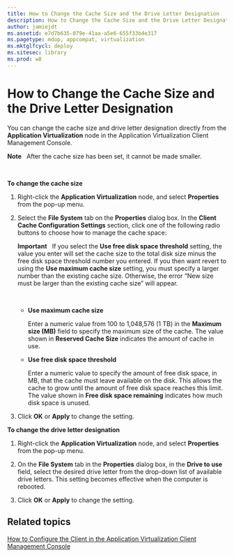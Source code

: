 ```yaml
---
title: How to Change the Cache Size and the Drive Letter Designation
description: How to Change the Cache Size and the Drive Letter Designation
author: jamiejdt
ms.assetid: e7d7b635-079e-41aa-a5e6-655f33b4e317
ms.pagetype: mdop, appcompat, virtualization
ms.mktglfcycl: deploy
ms.sitesec: library
ms.prod: w8
---
```



# How to Change the Cache Size and the Drive Letter Designation


You can change the cache size and drive letter designation directly from the **Application Virtualization** node in the Application Virtualization Client Management Console.

**Note**  
After the cache size has been set, it cannot be made smaller.

 

**To change the cache size**

1.  Right-click the **Application Virtualization** node, and select **Properties** from the pop-up menu.

2.  Select the **File System** tab on the **Properties** dialog box. In the **Client Cache Configuration Settings** section, click one of the following radio buttons to choose how to manage the cache space:

    **Important**  
    If you select the **Use free disk space threshold** setting, the value you enter will set the cache size to the total disk size minus the free disk space threshold number you entered. If you then want revert to using the **Use maximum cache size** setting, you must specify a larger number than the existing cache size. Otherwise, the error “New size must be larger than the existing cache size” will appear.

     

    -   **Use maximum cache size**

        Enter a numeric value from 100 to 1,048,576 (1 TB) in the **Maximum size (MB)** field to specify the maximum size of the cache. The value shown in **Reserved Cache Size** indicates the amount of cache in use.

    -   **Use free disk space threshold**

        Enter a numeric value to specify the amount of free disk space, in MB, that the cache must leave available on the disk. This allows the cache to grow until the amount of free disk space reaches this limit. The value shown in **Free disk space remaining** indicates how much disk space is unused.

3.  Click **OK** or **Apply** to change the setting.

**To change the drive letter designation**

1.  Right-click the **Application Virtualization** node, and select **Properties** from the pop-up menu.

2.  On the **File System** tab in the **Properties** dialog box, in the **Drive to use** field, select the desired drive letter from the drop-down list of available drive letters. This setting becomes effective when the computer is rebooted.

3.  Click **OK** or **Apply** to change the setting.

## Related topics


[How to Configure the Client in the Application Virtualization Client Management Console](how-to-configure-the-client-in-the-application-virtualization-client-management-console.md)

 

 





